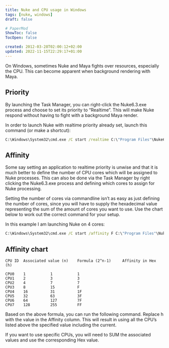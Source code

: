 ```yaml
---
title: Nuke and CPU usage in Windows
tags: [nuke, windows]
draft: false

# PaperMod
ShowToc: false
TocOpen: false

created: 2012-03-28T02:00:12+02:00
updated: 2022-11-15T22:29:17+01:00
---
```


On Windows, sometimes Nuke and Maya fights over resources, especially the CPU. This can become apparent when background rendering with Maya.



## Priority

By launching the Task Manager, you can right-click the Nuke6.3.exe process and choose to set its priority to “Realtime”. This will make Nuke respond without having to fight with a background Maya render.

In order to launch Nuke with realtime priority already set, launch this command (or make a shortcut):

```bat
C:\Windows\System32\cmd.exe /C start /realtime C:\"Program Files"\Nuke6.3v7\Nuke6.3.exe
```

## Affinity

Some say setting an application to realtime priority is unwise and that it is much better to define the number of CPU cores which will be assigned to Nuke processes. This can also be done via the Task Manager by right clicking the Nuke6.3.exe process and defining which cores to assign for Nuke processing.

Setting the number of cores via commandline isn’t as easy as just defining the number of cores, since you will have to supply the hexadecimal value representing the sum of the amount of cores you want to use. Use the chart below to work out the correct command for your setup.

In this example I am launching Nuke on 4 cores:

```bat
C:\Windows\System32\cmd.exe /C start /affinity F C:\"Program Files"\Nuke6.3v7\Nuke6.3.exe
```

## Affinity chart

    CPU ID	Associated value (n)	Formula (2^n-1)		Affinity in Hex (h)

    CPU0	1 			1			1
    CPU1	2			3			3
    CPU2	4			7			7
    CPU3	8			15			F
    CPU4	16			31			1F
    CPU5	32			63			3F
    CPU6	64			127			7F
    CPU7	128			255			FF

Based on the above formula, you can run the following command. Replace h with the value in the Affinity column. This will result in using all the CPU’s listed above the specified value including the current.

If you want to use specific CPUs, you will need to SUM the associated values and use the corresponding Hex value.
